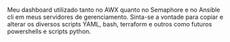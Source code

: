 Meu dashboard utilizado tanto no AWX quanto no Semaphore e no Ansible cli em meus servidores de gerenciamento. Sinta-se a vontade para copiar e alterar os diversos scripts YAML, bash, terraform e outros como futuros powershells e scripts python. 
